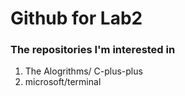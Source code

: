 # Github for Lab2
### The repositories I'm interested in
1. The Alogrithms/ C-plus-plus
2. microsoft/terminal

